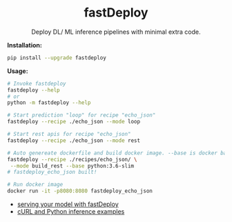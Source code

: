<p align="center">
    <h1 align="center">fastDeploy</h1>
    <p align="center">Deploy DL/ ML inference pipelines with minimal extra code.</p>
</p>

**Installation:** 
```bash
pip install --upgrade fastdeploy
```

**Usage:**
```bash
# Invoke fastdeploy 
fastdeploy --help
# or
python -m fastdeploy --help

# Start prediction "loop" for recipe "echo_json"
fastdeploy --recipe ./echo_json --mode loop

# Start rest apis for recipe "echo_json"
fastdeploy --recipe ./echo_json --mode rest

# Auto genereate dockerfile and build docker image. --base is docker base
fastdeploy --recipe ./recipes/echo_json/ \
 --mode build_rest --base python:3.6-slim
# fastdeploy_echo_json built!

# Run docker image
docker run -it -p8080:8080 fastdeploy_echo_json
```

- [serving your model with fastDeploy](https://github.com/notAI-tech/fastDeploy/blob/master/recipe.md)
- [cURL and Python inference examples](https://github.com/notAI-tech/fastDeploy/blob/master/inference.md)
